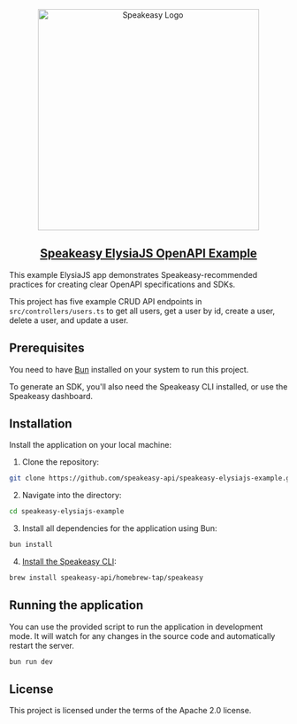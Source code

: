 <div align="center">

<a href="[Speakeasy](https://speakeasyapi.dev/)">
  <img src="https://github.com/speakeasy-api/speakeasy/assets/68016351/e959f81a-b250-4003-8c5c-a45b9463fc95" alt="Speakeasy Logo" width="400">
<h2>Speakeasy ElysiaJS OpenAPI Example</h2>
</a>

</div>

This example ElysiaJS app demonstrates Speakeasy-recommended practices for creating clear OpenAPI specifications and SDKs.

This project has five example CRUD API endpoints in `src/controllers/users.ts` to get all users, get a user by id, create a user, delete a user, and update a user.

## Prerequisites

You need to have [Bun](https://bun.sh/) installed on your system to run this project.

To generate an SDK, you'll also need the Speakeasy CLI installed, or use the Speakeasy dashboard.

## Installation

Install the application on your local machine:

1. Clone the repository:

```bash
git clone https://github.com/speakeasy-api/speakeasy-elysiajs-example.git
```

2. Navigate into the directory:

```bash
cd speakeasy-elysiajs-example
```

3. Install all dependencies for the application using Bun:

```bash
bun install
```

4. [Install the Speakeasy CLI](https://github.com/speakeasy-api/speakeasy#installation):

```bash
brew install speakeasy-api/homebrew-tap/speakeasy
```

## Running the application

You can use the provided script to run the application in development mode. It will watch for any changes in the source code and automatically restart the server.

```bash
bun run dev
```

## License

This project is licensed under the terms of the Apache 2.0 license.